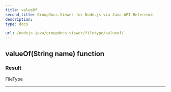 ```yaml
---
title: valueOf
second_title: GroupDocs.Viewer for Node.js via Java API Reference
description: 
type: docs

url: /nodejs-java/groupdocs.viewer/filetype/valueof/
---
```


## valueOf(String name)  function


### Result
FileType


---


